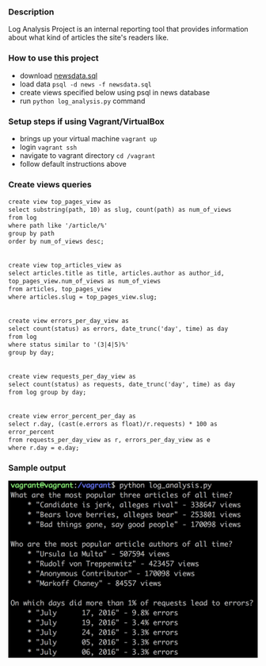 ### Description

Log Analysis Project is an internal reporting tool that provides information about what kind of articles the site's readers like.

### How to use this project

 - download [newsdata.sql](https://d17h27t6h515a5.cloudfront.net/topher/2016/August/57b5f748_newsdata/newsdata.zip)
 - load data `psql -d news -f newsdata.sql`
 - create views specified below using psql in news database
 - run `python log_analysis.py` command

### Setup steps if using Vagrant/VirtualBox

- brings up your virtual machine `vagrant up`
- login `vagrant ssh`
- navigate to vagrant directory `cd /vagrant`
- follow default instructions above


### Create views queries

```
create view top_pages_view as 
select substring(path, 10) as slug, count(path) as num_of_views 
from log 
where path like '/article/%' 
group by path 
order by num_of_views desc;


create view top_articles_view as 
select articles.title as title, articles.author as author_id, top_pages_view.num_of_views as num_of_views
from articles, top_pages_view 
where articles.slug = top_pages_view.slug;


create view errors_per_day_view as 
select count(status) as errors, date_trunc('day', time) as day 
from log 
where status similar to '(3|4|5)%' 
group by day;


create view requests_per_day_view as 
select count(status) as requests, date_trunc('day', time) as day
from log group by day;


create view error_percent_per_day as 
select r.day, (cast(e.errors as float)/r.requests) * 100 as error_percent 
from requests_per_day_view as r, errors_per_day_view as e 
where r.day = e.day;
```

### Sample output

![alt text](https://github.com/yanko20/log_analysis_project/blob/master/sample.png)
